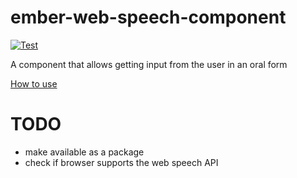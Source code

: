 ember-web-speech-component
==========================

[![Test](http://js-for.ninja/img/test/drawing.png)](http://google.com)

A component that allows getting input from the user in an oral form

<a href="http://js-for.ninja/ember-js-and-web-speech-api-example.html">How to use</a>

TODO
====
+ make available as a package
+ check if browser supports the web speech API


